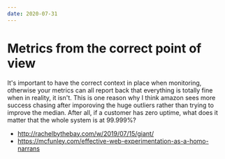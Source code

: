 ```yaml
---
date: 2020-07-31
---
```


# Metrics from the correct point of view

It's important to have the correct context in place when monitoring, otherwise your metrics can all report back that everything is totally fine when in reality, it isn't.
This is one reason why I think amazon sees more success chasing after imporoving the huge outliers rather than trying to improve the median.
After all, if a customer has zero uptime, what does it matter that the whole system is at 99.999%?

- <http://rachelbythebay.com/w/2019/07/15/giant/>
- <https://mcfunley.com/effective-web-experimentation-as-a-homo-narrans>
